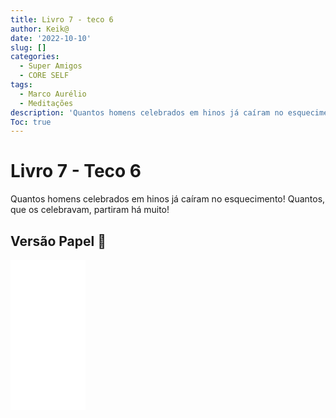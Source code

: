 ```yaml
---
title: Livro 7 - teco 6
author: Keik@
date: '2022-10-10'
slug: []
categories:
  - Super Amigos
  - CORE SELF
tags:
  - Marco Aurélio
  - Meditações
description: 'Quantos homens celebrados em hinos já caíram no esquecimento!'
Toc: true
---
```


# Livro 7 - Teco 6 

Quantos homens celebrados em hinos já caíram no esquecimento! Quantos, que os celebravam, partiram há muito!


## Versão Papel :book:
<iframe style="width:120px;height:240px;" marginwidth="0" marginheight="0" scrolling="no" frameborder="0" src="//ws-na.amazon-adsystem.com/widgets/q?ServiceVersion=20070822&OneJS=1&Operation=GetAdHtml&MarketPlace=BR&source=ss&ref=as_ss_li_til&ad_type=product_link&tracking_id=mundodekeika-20&language=pt_BR&marketplace=amazon&region=BR&placement=B092FVY4BB&asins=B092FVY4BB&linkId=37c5ec14221f61f811029aa88b520891&show_border=true&link_opens_in_new_window=true"></iframe>
